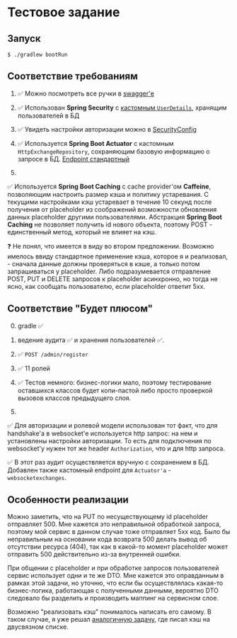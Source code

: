 # Тестовое задание

## Запуск

```
$ ./gradlew bootRun
```

## Соответствие требованиям

1) ✅ Можно посмотреть все ручки в [swagger'е](http://localhost:8080/swagger-ui/index.html)

2) ✅ Использован __Spring Security__ с [кастомным `UserDetails`](src/main/java/pan/artem/test/service/security/UserDetailsServiceImpl.java), 
хранящим пользователей в БД

3) ✅ Увидеть настройки авторизации можно в [SecurityConfig](src/main/java/pan/artem/test/configuration/SecurityConfig.java)

4) ✅ Используется __Spring Boot Actuator__ с кастомным `HttpExchangeRepository`, 
сохраняющим базовую информацию о запросе в БД. [Endpoint стандартный](http://localhost:8080/actuator/httpexchanges)


5) 

✅ Используется __Spring Boot Caching__ с cache provider'ом __Caffeine__,
позволяющим настроить размер кэша и политику устаревания. С текущими настройками кэш
устаревает в течение 10 секунд после получения от placeholder из соображений возможности
обновления данных placeholder другими пользователями. 
Абстракция __Spring Boot Caching__ не позволяет получить id нового объекта, поэтому POST -
единственный метод, который не влияет на кэш.

❓ Не понял, что имеется в виду во втором предложении. Возможно имелось ввиду стандартное применение кэша, которое я и реализовал, -
сначала данные должны проверяться в кэше, а только потом запрашиваться у placeholder.
Либо подразумевается отправление POST, PUT и DELETE запросов к placeholder асинхронно, но тогда не ясно, 
как сообщать пользователю, если placeholder ответит 5xx.


## Соответствие "Будет плюсом"

0) gradle ✅
1) ведение аудита ✅ и хранения пользователей ✅.
2) ✅ `POST /admin/register`

3) ✅ 11 ролей

4) ✅ Тестов немного: бизнес-логики мало, поэтому тестирование оставшихся классов 
будет копи-пастой либо просто проверкой вызовов классов предыдущего слоя.

5)

✅ Для авторизации и ролевой модели использован тот факт, что для handshake'а в websocket'е используется
http запрос: на нем и установлены настройки авторизации. То есть для подключения по websocket'у нужен
тот же header `Authorization`, что и для http запроса.

✅ В этот раз аудит осуществляется вручную с сохранением в БД. 
Добавлен также кастомный endpoint для `Actuator'а` - `websocketexchanges`. 


## Особенности реализации

Можно заметить, что на PUT по несуществующему id placeholder отправляет 500.
Мне кажется это неправильной обработкой запроса, поэтому мой сервис в данном случае
тоже отправляет 5xx код. Было бы неправильным на основании кода возврата 500
делать вывод об отсутствии ресурса (404), так как в какой-то момент placeholder
может отправить 500 действительно из-за внутренней ошибки.

При общении с placeholder и при обработке запросов пользователей сервис использует
одни и те же DTO. Мне кажется это оправданным в рамках этой задачи, но уточню,
что если бы осуществлялась какая-то бизнес-логика, работающая с полученными данными,
вероятно DTO следовало бы разделить и производить маппинг на сервисном слое.

Возможно "реализовать кэш" понималось написать его самому. В таком случае, я
уже решал [аналогичную задачу](https://github.com/JeJutic/pan-artem-tinkoff/tree/master/src/main/java/pan/artem/tinkoff/service/cache), 
где писал кэш на двусвязном списке.
